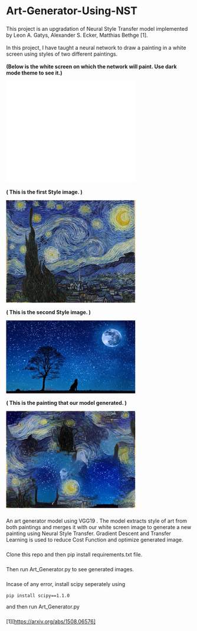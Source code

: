 # Art-Generator-Using-NST
###
This project is an upgradation of Neural Style Transfer model implemented by Leon A. Gatys, Alexander S. Ecker, Matthias Bethge [1].\
\
In this project, I have taught a neural network to draw a painting in a white screen using styles of two different paintings.\
\
**(Below is the white screen on which the network will paint. Use dark mode theme to see it.)**

<p align="left">
  <img src="/Images/Content.jpg" width="350" title="hover text">
</p>

**( This is the first Style image. )**

<p align="left">
  <img src="/Images/Style1.jpg" width="350" title="hover text">
</p> 


**( This is the second Style image. )**

<p align="left">
  <img src="/Images/Style2.jpg" width="350" title="hover text">
</p> 


**( This is the painting that our model generated. )**

<p align="left">
  <img src="/Output/generated_image.jpg" width="350" title="hover text">
</p> 


### 
An art generator model using VGG19 . The model extracts style of art from both paintings and merges it with our white screen image to generate a new painting using Neural Style Transfer. Gradient Descent and Transfer Learning is used to reduce Cost Function and optimize generated image.
### 
Clone this repo and then pip install requirements.txt file.
### 
Then run Art_Generator.py to see generated images.
###
Incase of any error, install scipy seperately using 
```
pip install scipy==1.1.0 
```
and then run Art_Generator.py
###
[1][https://arxiv.org/abs/1508.06576]
